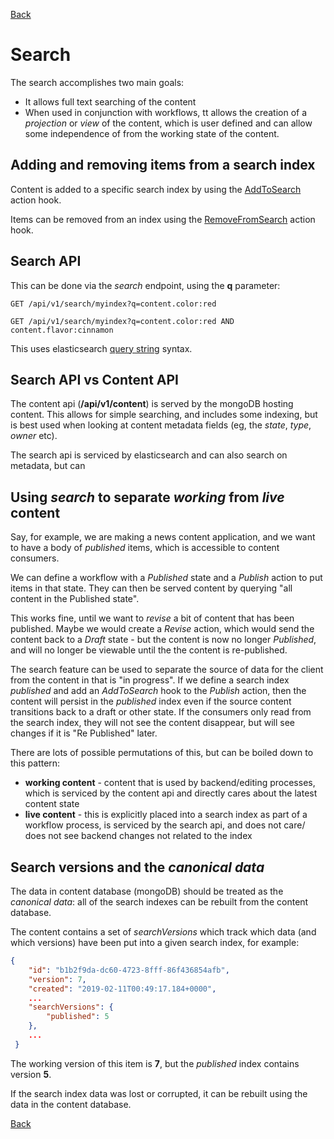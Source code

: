 [Back](../)

# Search

The search accomplishes two main goals:

* It allows full text searching of the content
* When used in conjunction with workflows, tt allows the creation of a _projection_ or _view_ of the content, 
which is user defined and can allow some independence of from the working state of the content. 

## Adding and removing items from a search index

Content is added to a specific search index by using the [AddToSearch](WORKFLOW.md#AddToSearch) action hook. 

Items can be removed from an index using the [RemoveFromSearch](WORKFLOW.md#RemoveFromSearch) action hook.


## Search API

This can be done via the _search_ endpoint, using the **q** parameter:

    GET /api/v1/search/myindex?q=content.color:red
    
    GET /api/v1/search/myindex?q=content.color:red AND content.flavor:cinnamon
    
This uses elasticsearch [query string](https://www.elastic.co/guide/en/elasticsearch/reference/current/query-dsl-query-string-query.html)
syntax.

## Search API vs Content API

The content api (**/api/v1/content**) is served by the mongoDB hosting content. This allows for simple searching, and 
includes some indexing, but is best used when looking at content metadata fields (eg, the _state_, _type_, _owner_ etc).

The search api is serviced by elasticsearch and can also search on metadata, but can 

## Using _search_ to separate _working_ from _live_ content

Say, for example, we are making a news content application, and we want to have a body of _published_ items,
 which is accessible to content consumers.

We can define a workflow with a _Published_ state and a _Publish_ action to put items in that state. They can then be
served content by querying "all content in the Published state".

This works fine, until we want to _revise_ a bit of content that has been published. Maybe we would create a _Revise_ 
action, which would send the content back to a _Draft_ state - but the content is now no longer _Published_, and will
no longer be viewable until the the content is re-published. 

The search feature can be used to separate the source of data for the client from the content in that is "in progress".
If we define a search index _published_ and add an _AddToSearch_ hook to the _Publish_ action, then the content will
persist in the _published_ index even if the source content transitions back to a draft or other state. If the consumers
only read from the search index, they will not see the content disappear, but will see changes if it is "Re Published"
later.

There are lots of possible permutations of this, but can be boiled down to this pattern:

* **working content** - content that is used by backend/editing processes, which is serviced by the content api and
directly cares about the latest content state
* **live content** - this is explicitly placed into a search index as part of a workflow process, is serviced by the
search api, and does not care/ does not see backend changes not related to the index
 
## Search versions and the _canonical data_

The data in content database (mongoDB) should be treated as the _canonical data_: all of the search indexes can be 
rebuilt from the content database.

The content contains a set of _searchVersions_ which track which data (and which versions) have been put into a given
search index, for example:

```json
{
    "id": "b1b2f9da-dc60-4723-8fff-86f436854afb",
    "version": 7,
    "created": "2019-02-11T00:49:17.184+0000",
    ...
    "searchVersions": {
        "published": 5
    },
    ...
 }
```

The working version of this item is **7**, but the _published_ index contains version **5**. 

If the search index data was lost or corrupted, it can be rebuilt using the data in the content database. 



[Back](../)